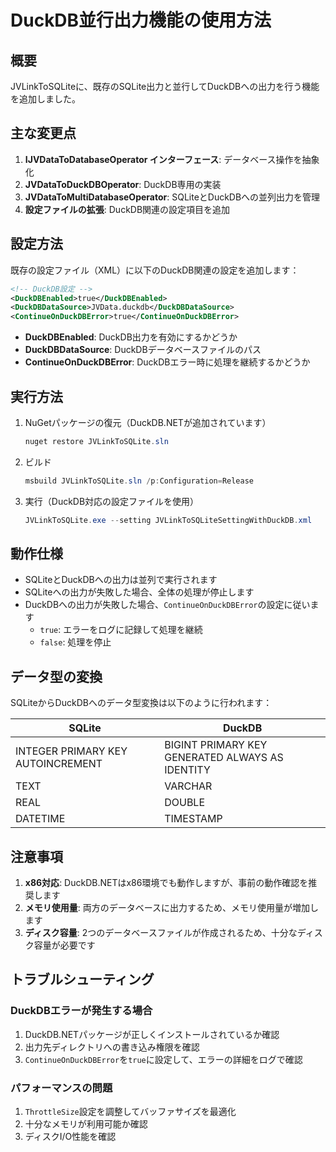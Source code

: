 # DuckDB並行出力機能の使用方法

## 概要

JVLinkToSQLiteに、既存のSQLite出力と並行してDuckDBへの出力を行う機能を追加しました。

## 主な変更点

1. **IJVDataToDatabaseOperator インターフェース**: データベース操作を抽象化
2. **JVDataToDuckDBOperator**: DuckDB専用の実装
3. **JVDataToMultiDatabaseOperator**: SQLiteとDuckDBへの並列出力を管理
4. **設定ファイルの拡張**: DuckDB関連の設定項目を追加

## 設定方法

既存の設定ファイル（XML）に以下のDuckDB関連の設定を追加します：

```xml
<!-- DuckDB設定 -->
<DuckDBEnabled>true</DuckDBEnabled>
<DuckDBDataSource>JVData.duckdb</DuckDBDataSource>
<ContinueOnDuckDBError>true</ContinueOnDuckDBError>
```

- **DuckDBEnabled**: DuckDB出力を有効にするかどうか
- **DuckDBDataSource**: DuckDBデータベースファイルのパス
- **ContinueOnDuckDBError**: DuckDBエラー時に処理を継続するかどうか

## 実行方法

1. NuGetパッケージの復元（DuckDB.NETが追加されています）
   ```powershell
   nuget restore JVLinkToSQLite.sln
   ```

2. ビルド
   ```powershell
   msbuild JVLinkToSQLite.sln /p:Configuration=Release
   ```

3. 実行（DuckDB対応の設定ファイルを使用）
   ```powershell
   JVLinkToSQLite.exe --setting JVLinkToSQLiteSettingWithDuckDB.xml
   ```

## 動作仕様

- SQLiteとDuckDBへの出力は並列で実行されます
- SQLiteへの出力が失敗した場合、全体の処理が停止します
- DuckDBへの出力が失敗した場合、`ContinueOnDuckDBError`の設定に従います
  - `true`: エラーをログに記録して処理を継続
  - `false`: 処理を停止

## データ型の変換

SQLiteからDuckDBへのデータ型変換は以下のように行われます：

| SQLite | DuckDB |
|--------|---------|
| INTEGER PRIMARY KEY AUTOINCREMENT | BIGINT PRIMARY KEY GENERATED ALWAYS AS IDENTITY |
| TEXT | VARCHAR |
| REAL | DOUBLE |
| DATETIME | TIMESTAMP |

## 注意事項

1. **x86対応**: DuckDB.NETはx86環境でも動作しますが、事前の動作確認を推奨します
2. **メモリ使用量**: 両方のデータベースに出力するため、メモリ使用量が増加します
3. **ディスク容量**: 2つのデータベースファイルが作成されるため、十分なディスク容量が必要です

## トラブルシューティング

### DuckDBエラーが発生する場合

1. DuckDB.NETパッケージが正しくインストールされているか確認
2. 出力先ディレクトリへの書き込み権限を確認
3. `ContinueOnDuckDBError`を`true`に設定して、エラーの詳細をログで確認

### パフォーマンスの問題

1. `ThrottleSize`設定を調整してバッファサイズを最適化
2. 十分なメモリが利用可能か確認
3. ディスクI/O性能を確認
